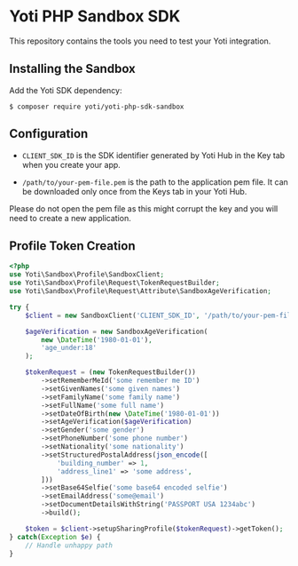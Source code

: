# Yoti PHP Sandbox SDK

This repository contains the tools you need to test your Yoti integration.

## Installing the Sandbox

Add the Yoti SDK dependency:

```console
$ composer require yoti/yoti-php-sdk-sandbox
```

## Configuration

* `CLIENT_SDK_ID` is the SDK identifier generated by Yoti Hub in the Key tab when you create your app.

* `/path/to/your-pem-file.pem` is the path to the application pem file. It can be downloaded only once from the Keys tab in your Yoti Hub.

Please do not open the pem file as this might corrupt the key and you will need to create a new application.

## Profile Token Creation

```php
<?php
use Yoti\Sandbox\Profile\SandboxClient;
use Yoti\Sandbox\Profile\Request\TokenRequestBuilder;
use Yoti\Sandbox\Profile\Request\Attribute\SandboxAgeVerification;

try {
    $client = new SandboxClient('CLIENT_SDK_ID', '/path/to/your-pem-file.pem');

    $ageVerification = new SandboxAgeVerification(
        new \DateTime('1980-01-01'),
        'age_under:18'
    );

    $tokenRequest = (new TokenRequestBuilder())
        ->setRememberMeId('some remember me ID')
        ->setGivenNames('some given names')
        ->setFamilyName('some family name')
        ->setFullName('some full name')
        ->setDateOfBirth(new \DateTime('1980-01-01'))
        ->setAgeVerification($ageVerification)
        ->setGender('some gender')
        ->setPhoneNumber('some phone number')
        ->setNationality('some nationality')
        ->setStructuredPostalAddress(json_encode([
            'building_number' => 1,
            'address_line1' => 'some address',
        ]))
        ->setBase64Selfie('some base64 encoded selfie')
        ->setEmailAddress('some@email')
        ->setDocumentDetailsWithString('PASSPORT USA 1234abc')
        ->build();

    $token = $client->setupSharingProfile($tokenRequest)->getToken();
} catch(Exception $e) {
    // Handle unhappy path
}
```
